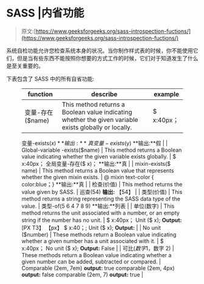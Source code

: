 # SASS |内省功能

> 原文:[https://www.geeksforgeeks.org/sass-introspection-fuctions/](https://www.geeksforgeeks.org/sass-introspection-fuctions/)

系统自检功能允许您检查系统本身的状况。当你制作样式表的时候，你不能使用它们，但是当有些东西不能按照你想要的方式工作的时候，它们对于知道发生了什么是至关重要的。

下表包含了 SASS 中的所有自省功能:

<figure class="table">

| function | describe | example |
| --- | --- | --- |
| 变量-存在($name) | This method returns a Boolean value indicating whether the given variable exists globally or locally. | $ x:40px；
变量-exists($x)
**输出:**真
变量-exists($y)
**输出:**假
 |
| Global-variable -exists($name) | This method returns a Boolean value indicating whether the given variable exists globally. | $ x:40px；
全局变量-存在($ x)；
**输出:**真
 |
| mixin-exists($ name) | This method returns a Boolean value that represents whether the given mixin exists. | @ mixin text-color { color:blue；}
**输出:**真
 |
| 检查(价值) | This method returns the value given by SASS. | 巡查(54)
**输出:** 【54】
 |
| 类型(价值) | This method returns a string representing the SASS data type of the value. | 类型-of(5 6 4 7 8 9)
**输出:**列表
 |
| 单位(数字) | This method returns the unit associated with a number, or an empty string if the number has no unit. | $ x:40px；
Unit ($ x);
**Output:** [PX T3】 【px】
$ x:40；;
Unit ($ x);
**Output:**
 |
| No unit ($number) | These methods return a Boolean value indicating whether a given number has a unit associated with it. | $ x:40px；
No unit ($ x);
**Output:** False
 |
| 可比($数字 1，$数字 2) | These methods return a Boolean value indicating whether a given number can be added, subtracted or compared. | Comparable (2em, 7em)
**output:** true
comparable (2em, 4px)
**output:** false
comparable (2em, 7)
**output:** true |

</figure>